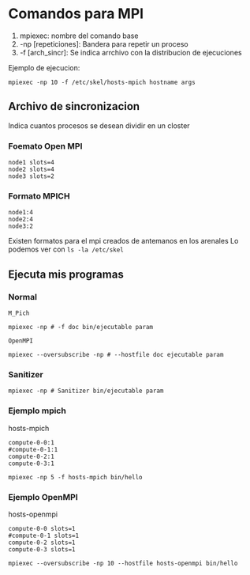 # Comandos para MPI

1. mpiexec: nombre del comando base
2. -np [repeticiones]: Bandera para repetir un proceso
3. -f [arch_sincr]: Se indica arrchivo con la distribucion de ejecuciones

Ejemplo de ejecucion:

```
mpiexec -np 10 -f /etc/skel/hosts-mpich hostname args
```

## Archivo de sincronizacion

Indica cuantos procesos se desean dividir en un closter

### Foemato Open MPI

```
node1 slots=4
node2 slots=4
node3 slots=2
```

### Formato MPICH

```
node1:4
node2:4
node3:2
```

Existen formatos para el mpi creados de antemanos en los arenales
Lo podemos ver con `ls -la /etc/skel`

## Ejecuta mis programas
 
### Normal

```
M_Pich

mpiexec -np # -f doc bin/ejecutable param

OpenMPI

mpiexec --oversubscribe -np # --hostfile doc ejecutable param

```

### Sanitizer

```
mpiexec -np # Sanitizer bin/ejecutable param
```

### Ejemplo mpich

hosts-mpich

```
compute-0-0:1
#compute-0-1:1
compute-0-2:1
compute-0-3:1
```

```
mpiexec -np 5 -f hosts-mpich bin/hello
```

### Ejemplo OpenMPI

hosts-openmpi

```
compute-0-0 slots=1
#compute-0-1 slots=1
compute-0-2 slots=1
compute-0-3 slots=1
```

```
mpiexec --oversubscribe -np 10 --hostfile hosts-openmpi bin/hello
```
